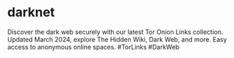 # darknet
Discover the dark web securely with our latest Tor Onion Links collection. Updated March 2024, explore The Hidden Wiki, Dark Web, and more. Easy access to anonymous online spaces. #TorLinks #DarkWeb
